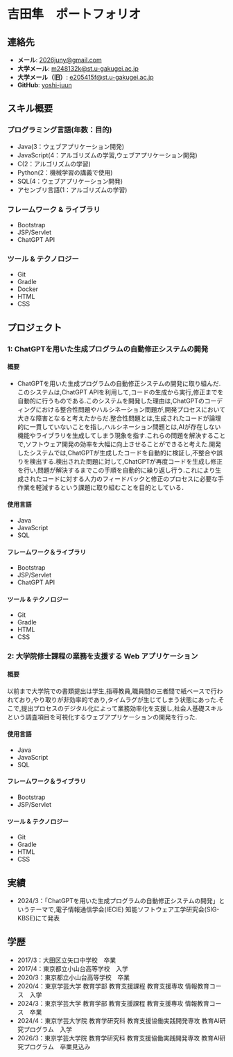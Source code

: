 # 吉田隼　ポートフォリオ

## 連絡先
- **メール**: 2026juny@gmail.com
- **大学メール**: m248132k@st.u-gakugei.ac.jp
- **大学メール（旧）**: e205415f@st.u-gakugei.ac.jp
- **GitHub**: [yoshi-juun](https://github.com/yosji-juun)

## スキル概要

### プログラミング言語(年数：目的)
- Java(3：ウェブアプリケーション開発)
- JavaScript(4：アルゴリズムの学習,ウェブアプリケーション開発)
- C(2：アルゴリズムの学習)
- Python(2：機械学習の講義で使用)
- SQL(4：ウェブアプリケーション開発)
- アセンブリ言語(1：アルゴリズムの学習)

### フレームワーク & ライブラリ
- Bootstrap
- JSP/Servlet
- ChatGPT API

### ツール & テクノロジー
- Git
- Gradle
- Docker
- HTML
- CSS

## プロジェクト

### 1: ChatGPTを用いた生成プログラムの自動修正システムの開発
#### **概要**
- ChatGPTを用いた生成プログラムの自動修正システムの開発に取り組んだ.このシステムは,ChatGPT APIを利用して,コードの生成から実行,修正までを自動的に行うものである.このシステムを開発した理由は,ChatGPTのコーディングにおける整合性問題やハルシネーション問題が,開発プロセスにおいて大きな障害となると考えたからだ.整合性問題とは,生成されたコードが論理的に一貫していないことを指し,ハルシネーション問題とは,AIが存在しない機能やライブラリを生成してしまう現象を指す.これらの問題を解決することで,ソフトウェア開発の効率を大幅に向上させることができると考えた.開発したシステムでは,ChatGPTが生成したコードを自動的に検証し,不整合や誤りを検出する.検出された問題に対して,ChatGPTが再度コードを生成し修正を行い,問題が解決するまでこの手順を自動的に繰り返し行う.これにより生成されたコードに対する人力のフィードバックと修正のプロセスに必要な手作業を軽減するという課題に取り組むことを目的としている．


#### **使用言語**
- Java
- JavaScript
- SQL
#### **フレームワーク＆ライブラリ**
- Bootstrap
- JSP/Servlet
- ChatGPT API
#### ツール & テクノロジー
- Git
- Gradle
- HTML
- CSS



### 2: 大学院修士課程の業務を支援する Web アプリケーション
#### **概要**
以前まで大学院での書類提出は学生,指導教員,職員間の三者間で紙ベースで行われており,やり取りが非効率的であり,タイムラグが生じてしまう状態にあった.そこで,提出プロセスのデジタル化によって業務効率化を支援し,社会人基礎スキルという調査項目を可視化するウェブアプリケーションの開発を行った.
#### **使用言語**
- Java
- JavaScript
- SQL
#### **フレームワーク＆ライブラリ**
- Bootstrap
- JSP/Servlet
#### ツール & テクノロジー
- Git
- Gradle
- HTML
- CSS

## 実績
- 2024/3：「ChatGPTを用いた生成プログラムの自動修正システムの開発」というテーマで,電子情報通信学会(IECIE) 知能ソフトウェア工学研究会(SIG-KBSE)にて発表

## 学歴
- 2017/3：大田区立矢口中学校　卒業
- 2017/4：東京都立小山台高等学校　入学
- 2020/3：東京都立小山台高等学校　卒業
- 2020/4：東京学芸大学 教育学部 教育支援課程 教育支援専攻 情報教育コース　入学
- 2024/3：東京学芸大学 教育学部 教育支援課程 教育支援専攻 情報教育コース　卒業
- 2024/4：東京学芸大学院 教育学研究科 教育支援協働実践開発専攻 教育AI研究プログラム　入学
- 2026/3：東京学芸大学院 教育学研究科 教育支援協働実践開発専攻 教育AI研究プログラム　卒業見込み
